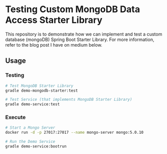 # Testing Custom MongoDB Data Access Starter Library

This repository is to demonstrate how we can implement and test a custom database (mongoDB) Spring Boot Starter Library. 
For more information, refer to the blog post I have on medium below.

## Usage

### Testing

```bash
# Test MongoDB Starter Library
gradle demo-mongodb-starter:test

# Test Service (that implements MongoDB Starter Library)
gradle demo-service:test
```

### Execute

```bash
# Start a Mongo Server
docker run -d -p 27017:27017 --name mongo-server mongo:5.0.10

# Run the Demo Service
gradle demo-service:bootrun
```

